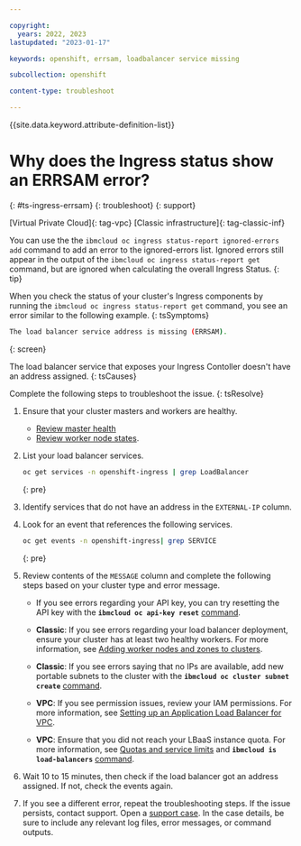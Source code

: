 ```yaml
---

copyright: 
  years: 2022, 2023
lastupdated: "2023-01-17"

keywords: openshift, errsam, loadbalancer service missing

subcollection: openshift

content-type: troubleshoot

---
```


{{site.data.keyword.attribute-definition-list}}


# Why does the Ingress status show an ERRSAM error?
{: #ts-ingress-errsam}
{: troubleshoot}
{: support}

[Virtual Private Cloud]{: tag-vpc} [Classic infrastructure]{: tag-classic-inf}

You can use the the `ibmcloud oc ingress status-report ignored-errors add` command to add an error to the ignored-errors list. Ignored errors still appear in the output of the `ibmcloud oc ingress status-report get` command, but are ignored when calculating the overall Ingress Status.
{: tip}


When you check the status of your cluster's Ingress components by running the `ibmcloud oc ingress status-report get` command, you see an error similar to the following example.
{: tsSymptoms}


```sh
The load balancer service address is missing (ERRSAM).
```
{: screen}

The load balancer service that exposes your Ingress Contoller doesn't have an address assigned.
{: tsCauses}

Complete the following steps to troubleshoot the issue.
{: tsResolve}

1. Ensure that your cluster masters and workers are healthy.
    - [Review master health](/docs/openshift?topic=openshift-debug_master#review-master-health)
    - [Review worker node states](/docs/openshift?topic=openshift-worker-node-state-reference).
1. List your load balancer services.
    
    ```sh
    oc get services -n openshift-ingress | grep LoadBalancer
    ```
    {: pre}

    
    
1. Identify services that do not have an address in the `EXTERNAL-IP` column.

1. Look for an event that references the following services.
    
    ```sh
    oc get events -n openshift-ingress| grep SERVICE
    ```
    {: pre}
    
    
    
1. Review contents of the `MESSAGE` column and complete the following steps based on your cluster type and error message.
    - If you see errors regarding your API key, you can try resetting the API key with the **`ibmcloud oc api-key reset`** [command](/docs/openshift?topic=openshift-kubernetes-service-cli#cs_api_key_reset).
    - **Classic**: If you see errors regarding your load balancer deployment, ensure your cluster has at least two healthy workers. For more information, see [Adding worker nodes and zones to clusters](/docs/openshift?topic=openshift-add_workers).
    
    - **Classic**: If you see errors saying that no IPs are available, add new portable subnets to the cluster with the **`ibmcloud oc cluster subnet create`** [command](/docs/openshift?topic=openshift-kubernetes-service-cli#cs_cluster_subnet_create).
    - **VPC**: If you see permission issues, review your IAM permissions. For more information, see [Setting up an Application Load Balancer for VPC](/docs/openshift?topic=openshift-vpc-lbaas#setup_vpc_ks_vpc_lb).
    - **VPC**: Ensure that you did not reach your LBaaS instance quota. For more information, see [Quotas and service limits](/docs/vpc?topic=vpc-quotas#alb-quotas) and **`ibmcloud is load-balancers`** [command](/docs/vpc?topic=vpc-infrastructure-cli-plugin-vpc-reference#load-balancers).
    
1. Wait 10 to 15 minutes, then check if the load balancer got an address assigned. If not, check the events again.

1. If you see a different error, repeat the troubleshooting steps. If the issue persists, contact support. Open a [support case](/docs/get-support?topic=get-support-using-avatar). In the case details, be sure to include any relevant log files, error messages, or command outputs.



